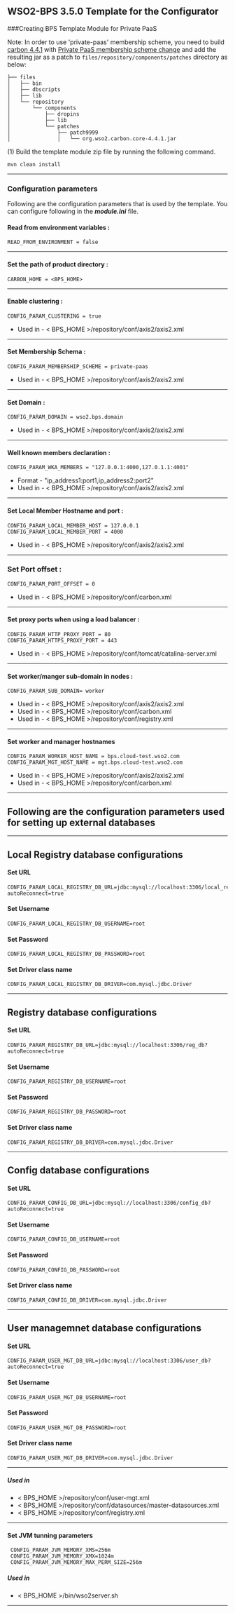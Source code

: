 WSO2-BPS 3.5.0 Template for the Configurator
--------------------------------------------

###Creating BPS Template Module for Private PaaS

Note: In order to use 'private-paas' membership scheme, you need to build
[carbon 4.4.1](https://github.com/wso2/carbon-kernel/tree/v4.4.1) with
[Private PaaS membership scheme change](https://github.com/wso2/carbon-kernel/pull/391)
and add the resulting jar as a patch to `files/repository/components/patches` directory as below:

```
├── files
│   ├── bin
│   ├── dbscripts
│   ├── lib
│   └── repository
│       └── components
│           ├── dropins
│           ├── lib
│           └── patches
│               ├── patch9999
│               │   └── org.wso2.carbon.core-4.4.1.jar
```

(1) Build the template module zip file by running the following command.

```
mvn clean install
```

---
### Configuration parameters
Following are the configuration parameters that is used by the template.
You can configure following in the ***module.ini*** file.

#### Read from environment variables :


    READ_FROM_ENVIRONMENT = false
 

-------------------------------------------------------------------------------------

#### Set the path of product directory :

    CARBON_HOME = <BPS_HOME>

---

#### Enable clustering : 

    CONFIG_PARAM_CLUSTERING = true

* Used in - < BPS_HOME >/repository/conf/axis2/axis2.xml

---

#### Set Membership Schema :

    CONFIG_PARAM_MEMBERSHIP_SCHEME = private-paas

* Used in - < BPS_HOME >/repository/conf/axis2/axis2.xml

---
        
#### Set Domain :

    CONFIG_PARAM_DOMAIN = wso2.bps.domain

* Used in - < BPS_HOME >/repository/conf/axis2/axis2.xml

---

#### Well known members declaration :

    CONFIG_PARAM_WKA_MEMBERS = "127.0.0.1:4000,127.0.1.1:4001"

* Format - "ip_address1:port1,ip_address2:port2"
* Used in - < BPS_HOME >/repository/conf/axis2/axis2.xml

---

#### Set Local Member Hostname and port :

    CONFIG_PARAM_LOCAL_MEMBER_HOST = 127.0.0.1
    CONFIG_PARAM_LOCAL_MEMBER_PORT = 4000

* Used in - < BPS_HOME >/repository/conf/axis2/axis2.xml

---

### Set Port offset :

    CONFIG_PARAM_PORT_OFFSET = 0

* Used in - < BPS_HOME >/repository/conf/carbon.xml

---
#### Set proxy ports when using a load balancer :

    CONFIG_PARAM_HTTP_PROXY_PORT = 80
    CONFIG_PARAM_HTTPS_PROXY_PORT = 443

* Used in - < BPS_HOME >/repository/conf/tomcat/catalina-server.xml

---
#### Set worker/manger sub-domain in nodes  :

    CONFIG_PARAM_SUB_DOMAIN= worker

 * Used in - < BPS_HOME >/repository/conf/axis2/axis2.xml
 * Used in - < BPS_HOME >/repository/conf/carbon.xml
 * Used in - < BPS_HOME >/repository/conf/registry.xml

---
#### Set worker and manager hostnames

    CONFIG_PARAM_WORKER_HOST_NAME = bps.cloud-test.wso2.com
    CONFIG_PARAM_MGT_HOST_NAME = mgt.bps.cloud-test.wso2.com

* Used in - < BPS_HOME >/repository/conf/axis2/axis2.xml
* Used in - < BPS_HOME >/repository/conf/carbon.xml

---

## Following are the configuration parameters used for setting up external databases 

---------------------------------------------------------
## Local Registry database configurations
#### Set URL
    CONFIG_PARAM_LOCAL_REGISTRY_DB_URL=jdbc:mysql://localhost:3306/local_reg_db?autoReconnect=true
#### Set Username
    CONFIG_PARAM_LOCAL_REGISTRY_DB_USERNAME=root
#### Set Password
    CONFIG_PARAM_LOCAL_REGISTRY_DB_PASSWORD=root
#### Set Driver class name
    CONFIG_PARAM_LOCAL_REGISTRY_DB_DRIVER=com.mysql.jdbc.Driver
---------------------------------------------------------

## Registry database configurations
#### Set URL
    CONFIG_PARAM_REGISTRY_DB_URL=jdbc:mysql://localhost:3306/reg_db?autoReconnect=true
#### Set Username
    CONFIG_PARAM_REGISTRY_DB_USERNAME=root
#### Set Password
    CONFIG_PARAM_REGISTRY_DB_PASSWORD=root
#### Set Driver class name
    CONFIG_PARAM_REGISTRY_DB_DRIVER=com.mysql.jdbc.Driver
---------------------------------------------------------

## Config database configurations
#### Set URL
    CONFIG_PARAM_CONFIG_DB_URL=jdbc:mysql://localhost:3306/config_db?autoReconnect=true
#### Set Username
    CONFIG_PARAM_CONFIG_DB_USERNAME=root
#### Set Password
    CONFIG_PARAM_CONFIG_DB_PASSWORD=root
#### Set Driver class name
    CONFIG_PARAM_CONFIG_DB_DRIVER=com.mysql.jdbc.Driver
---------------------------------------------------------

## User managemnet database configurations
#### Set URL
    CONFIG_PARAM_USER_MGT_DB_URL=jdbc:mysql://localhost:3306/user_db?autoReconnect=true
#### Set Username
    CONFIG_PARAM_USER_MGT_DB_USERNAME=root
#### Set Password
    CONFIG_PARAM_USER_MGT_DB_PASSWORD=root
#### Set Driver class name
    CONFIG_PARAM_USER_MGT_DB_DRIVER=com.mysql.jdbc.Driver
---------------------------------------------------------

##### Used in 

* < BPS_HOME >/repository/conf/user-mgt.xml
* < BPS_HOME >/repository/conf/datasources/master-datasources.xml
* < BPS_HOME >/repository/conf/registry.xml

---------------------------------------------------------

#### Set JVM tunning parameters

     CONFIG_PARAM_JVM_MEMORY_XMS=256m
     CONFIG_PARAM_JVM_MEMORY_XMX=1024m
     CONFIG_PARAM_JVM_MEMORY_MAX_PERM_SIZE=256m

##### Used in 

* < BPS_HOME >/bin/wso2server.sh
---------------------------------------------------------
